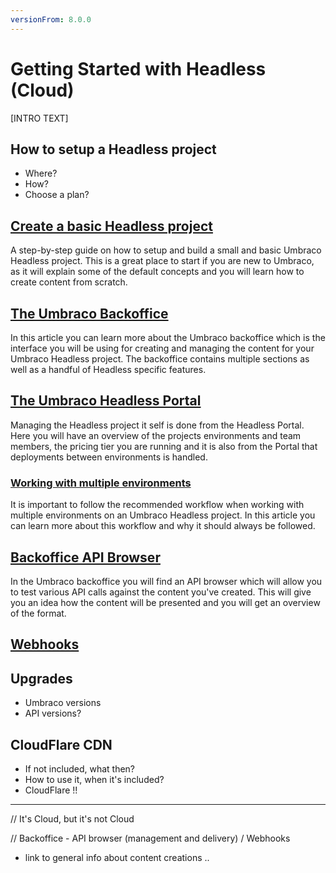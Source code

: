 ```yaml
---
versionFrom: 8.0.0
---
```


# Getting Started with Headless (Cloud)

[INTRO TEXT]

## How to setup a Headless project

- Where?
- How?
- Choose a plan?

## [Create a basic Headless project](Creating-a-Headless-project)

A step-by-step guide on how to setup and build a small and basic Umbraco Headless project. This is a great place to start if you are new to Umbraco, as it will explain some of the default concepts and you will learn how to create content from scratch.

## [The Umbraco Backoffice](The-Umbraco-Backoffice)

In this article you can learn more about the Umbraco backoffice which is the interface you will be using for creating and managing the content for your Umbraco Headless project. The backoffice contains multiple sections as well as a handful of Headless specific features.

## [The Umbraco Headless Portal](The-Headless-Portal)

Managing the Headless project it self is done from the Headless Portal. Here you will have an overview of the projects environments and team members, the pricing tier you are running and it is also from the Portal that deployments between environments is handled.

### [Working with multiple environments]()

It is important to follow the recommended workflow when working with multiple environments on an Umbraco Headless project. In this article you can learn more about this workflow and why it should always be followed.

## [Backoffice API Browser](API-Browser)

In the Umbraco backoffice you will find an API browser which will allow you to test various API calls against the content you've created. This will give you an idea how the content will be presented and you will get an overview of the format.

## [Webhooks](Webhooks)

## Upgrades

- Umbraco versions
- API versions?

## CloudFlare CDN

- If not included, what then?
- How to use it, when it's included?
- CloudFlare !!

----------------

// It's Cloud, but it's not Cloud 

// Backoffice - API browser (management and delivery) / Webhooks 
- link to general info about content creations .. 
